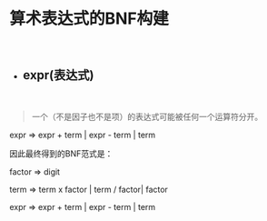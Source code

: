 # **算术表达式的BNF构建**
<br>

- ## **expr(表达式)**
<br>

>一个（不是因子也不是项）的表达式可能被任何一个运算符分开。

expr => expr + term | expr - term | term

因此最终得到的BNF范式是：

 factor => digit 
 
 term => term  x factor | term / factor| factor

 expr => expr + term | expr - term | term

